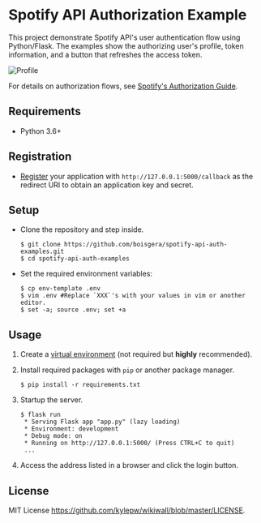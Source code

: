 Spotify API Authorization Example
=================================================================================

This project demonstrate Spotify API's user authentication flow using Python/Flask.
The examples show the authorizing user's profile, token information, and a button that
refreshes the access token.

![Profile](screenshots/profile.png)

For details on authorization flows, see [Spotify's Authorization Guide](https://developer.spotify.com/documentation/general/guides/authorization-guide/).

Requirements
--------------------------------------------------------------------------------

  - Python 3.6+

Registration
--------------------------------------------------------------------------------

  - [Register](https://developer.spotify.com/documentation/general/guides/app-settings/#register-your-app) your application with ``http://127.0.0.1:5000/callback`` as the redirect URI to obtain an application key and secret.


Setup
--------------------------------------------------------------------------------

  - Clone the repository and step inside.

	    $ git clone https://github.com/boisgera/spotify-api-auth-examples.git
	    $ cd spotify-api-auth-examples

  - Set the required environment variables:

        $ cp env-template .env
        $ vim .env #Replace `XXX`'s with your values in vim or another editor.
        $ set -a; source .env; set +a

Usage
--------------------------------------------------------------------------------

 1. Create a [virtual environment](https://docs.python.org/3/tutorial/venv.html#creating-virtual-environments) (not required but **highly** recommended).

 2. Install required packages with `pip` or another package manager.

        $ pip install -r requirements.txt


 3. Startup the server. 

	    $ flask run
	     * Serving Flask app "app.py" (lazy loading)
 	     * Environment: development
 	     * Debug mode: on
 	     * Running on http://127.0.0.1:5000/ (Press CTRL+C to quit)
	     ...

 4. Access the address listed in a browser and click the login button.

License
--------------------------------------------------------------------------------

MIT License <https://github.com/kylepw/wikiwall/blob/master/LICENSE>.
